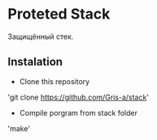 # Proteted Stack
Защищённый стек.

## Instalation
- Clone this repository

'git clone https://github.com/Gris-a/stack'

- Compile porgram from stack folder

'make'

